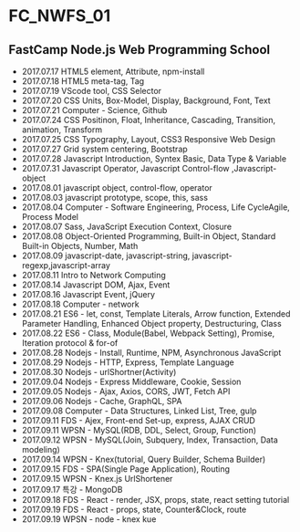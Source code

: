 # FC_NWFS_01

<!--
page_number: true
$size: A4
footer : Fastcampus 웹 프로그래밍 & 프론트엔드 개발 스쿨, 2017
-->

## FastCamp Node.js Web Programming School  
  
- 2017.07.17 HTML5 element, Attribute, npm-install  
- 2017.07.18 HTML5 meta-tag, Tag  
- 2017.07.19 VScode tool, CSS Selector  
- 2017.07.20 CSS Units, Box-Model, Display, Background, Font, Text  
- 2017.07.21 Computer - Science, Github  
- 2017.07.24 CSS Positinon, Float, Inheritance, Cascading, Transition, animation, Transform  
- 2017.07.25 CSS Typography, Layout, CSS3 Responsive Web Design  
- 2017.07.27 Grid system centering, Bootstrap  
- 2017.07.28 Javascript Introduction, Syntex Basic, Data Type & Variable  
- 2017.07.31 Javascript Operator, Javascript Control-flow ,Javascript-object  
- 2017.08.01 javascript object, control-flow, operator  
- 2017.08.03 javascript prototype, scope, this, sass  
- 2017.08.04 Computer - Software Engineering, Process, Life CycleAgile, Process Model  
- 2017.08.07 Sass, JavaScript Execution Context, Closure  
- 2017.08.08 Object-Oriented Programming, Built-in Object, Standard Built-in Objects, Number, Math
- 2017.08.09 javascript-date, javascript-string, javascript-regexp,javascript-array  
- 2017.08.11 Intro to Network Computing  
- 2017.08.14 Javascript DOM, Ajax, Event  
- 2017.08.16 Javascript Event, jQuery  
- 2017.08.18 Computer - network  
- 2017.08.21 ES6 - let, const, Template Literals, Arrow function, Extended Parameter Handling, Enhanced Object property, Destructuring, Class  
- 2017.08.22 ES6 - Class, Module(Babel, Webpack Setting), Promise, Iteration protocol & for-of  
- 2017.08.28 Nodejs - Install, Runtime, NPM, Asynchronous JavaScript  
- 2017.08.29 Nodejs - HTTP, Express, Template Language  
- 2017.08.30 Nodejs - urlShortner(Activity)  
- 2017.09.04 Nodejs - Express Middleware, Cookie, Session  
- 2017.09.05 Nodejs - Ajax, Axios, CORS, JWT, Fetch API  
- 2017.09.06 Nodejs - Cache, GraphQL, SPA  
- 2017.09.08 Computer - Data Structures, Linked List, Tree, gulp  
- 2017.09.11 FDS - Ajex, Front-end Set-up, express, AJAX CRUD  
- 2017.09.11 WPSN - MySQL(RDB, DDL, Select, Group, Function)  
- 2017.09.12 WPSN - MySQL(Join, Subquery, Index, Transaction, Data modeling)  
- 2017.09.14 WPSN - Knex(tutorial, Query Builder, Schema Builder)
- 2017.09.15 FDS - SPA(Single Page Application), Routing   
- 2017.09.15 WPSN - Knex.js UrlShortener  
- 2017.09.17 특강 - MongoDB 
- 2017.09.18 FDS - React - render, JSX, props, state, react setting tutorial
- 2017.09.19 FDS - React - props, state, Counter&Clock, route
- 2017.09.19 WPSN - node - knex kue